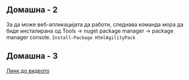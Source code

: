 ## Домашна - 2
За да може веб-апликацијата да работи, следнава команда мора да биде инсталирана од Tools -> nuget package manager -> package manager console.
`Install-Package HtmlAgilityPack`

## Домашна - 3
[Линк до видеото](https://drive.google.com/file/d/1U2ftEqsMR9NtkOv7FcvkDmRoKgVTmdQp/view?usp=sharing)
